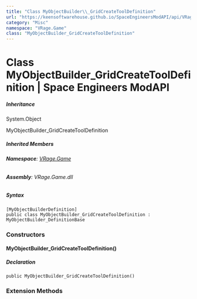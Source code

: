 ```yaml
---
title: "Class MyObjectBuilder\\_GridCreateToolDefinition"
url: "https://keensoftwarehouse.github.io/SpaceEngineersModAPI/api/VRage.Game.MyObjectBuilder_GridCreateToolDefinition.html"
category: "Misc"
namespace: "VRage.Game"
class: "MyObjectBuilder_GridCreateToolDefinition"
---
```


# Class MyObjectBuilder\_GridCreateToolDefinition | Space Engineers ModAPI

##### Inheritance

System.Object

MyObjectBuilder\_GridCreateToolDefinition

##### Inherited Members

###### **Namespace**: [VRage.Game](https://keensoftwarehouse.github.io/SpaceEngineersModAPI/api/VRage.Game.html)

###### **Assembly**: VRage.Game.dll

##### Syntax

```
[MyObjectBuilderDefinition]
public class MyObjectBuilder_GridCreateToolDefinition : MyObjectBuilder_DefinitionBase
```

### [](#constructors)Constructors

#### [](#VRage_Game_MyObjectBuilder_GridCreateToolDefinition__ctor)MyObjectBuilder\_GridCreateToolDefinition()

##### Declaration

```
public MyObjectBuilder_GridCreateToolDefinition()
```

### [](#extensionmethods)Extension Methods